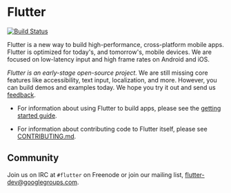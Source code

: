Flutter
=======
[![Build Status](https://travis-ci.org/flutter/flutter.svg?branch=master)](https://travis-ci.org/flutter/flutter)

Flutter is a new way to build high-performance, cross-platform mobile apps.
Flutter is optimized for today's, and tomorrow's, mobile devices. We are
focused on low-latency input and high frame rates on Android and iOS.

_Flutter is an early-stage open-source project._ We are still missing core
features like accessibility, text input, localization, and more. However,
you can build demos and examples today. We hope you try it out and send
us [feedback](mailto:flutter-dev@googlegroups.com).

 - For information about using Flutter to build apps, please see
   the [getting started guide](http://flutter.io/getting-started/).

- For information about contributing code to Flutter itself, please see
  [CONTRIBUTING.md](CONTRIBUTING.md).

Community
---------

Join us on IRC at `#flutter` on Freenode or join our mailing list,
[flutter-dev@googlegroups.com](https://groups.google.com/forum/#!forum/flutter-dev).
